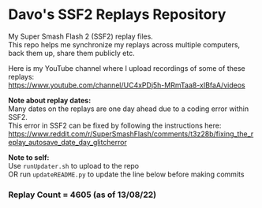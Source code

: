 # Davo's SSF2 Replays Repository
My Super Smash Flash 2 (SSF2) replay files.
<br />This repo helps me synchronize my replays across multiple computers, back them up, share them publicly etc.

Here is my YouTube channel where I upload recordings of some of these replays:
<br />https://www.youtube.com/channel/UC4xPDj5h-MRmTaa8-xIBfaA/videos

**Note about replay dates:**
<br /> Many dates on the replays are one day ahead due to a coding error within SSF2.
<br /> This error in SSF2 can be fixed by following the instructions here: 
<br /> https://www.reddit.com/r/SuperSmashFlash/comments/t3z28b/fixing_the_replay_autosave_date_day_glitcherror

**Note to self:**
<br /> Use `runUpdater.sh` to upload to the repo
<br /> OR run `updateREADME.py` to update the line below before making commits

### Replay Count = 4605 (as of 13/08/22)
